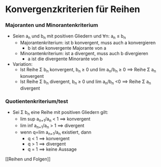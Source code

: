 # Konvergenzkriterien für Reihen
### Majoranten und Minorantenkriterium
+ Seien a<sub>n</sub> und b<sub>n</sub> mit positiven Gliedern und ∀n: a<sub>n</sub> ≤ b<sub>n</sub>
	+ Majorantenkriterium: ist b konvergent, muss auch a konvergieren
		+ b ist die konvergente Majorante von a
	+ Minorantenkriterium: ist a divergent, muss auch b divergieren
		+ a ist die divergente Minorante von b
+ Variation:
	+ Ist Reihe Σ b<sub>n</sub> konvergent, b<sub>n</sub> ≥ 0 und lim a<sub>n</sub>/b<sub>n</sub> ≥ 0 ==> Reihe Σ a<sub>n</sub> konvergent
	+  Ist Reihe Σ b<sub>n</sub> divergent, b<sub>n</sub> ≥ 0 und lim a<sub>n</sub>/b<sub>n</sub> <0  ==> Reihe Σ a<sub>n</sub> divergent

### Quotientenkriterium/test
+ Sei  Σ b<sub>n</sub> eine Reihe mit positiven Gliedern gilt: 
	+ lim sup a<sub>n+1</sub>/a<sub>n</sub> < 1  ==> konvergent
	+ lim inf a<sub>n+1</sub>/a<sub>n</sub> > 1 ==> divergent
	+ wenn q=lim a<sub>n+1</sub>/a<sub>n</sub> existiert, dann
		+ q < 1 ==> konvergent
		+ q > 1 ==> divergent
		+ q = 1 ==> keine Aussage

[[Reihen und Folgen]]




